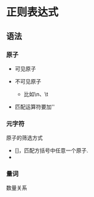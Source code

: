 # 正则表达式
## 语法
### 原子
- 可见原子


- 不可见原子
	- 比如\n、\t

- 匹配运算符要加'\'

### 元字符
原子的筛选方式
- []，匹配方括号中任意一个原子.
- 

### 量词
数量关系